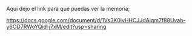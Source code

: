 Aqui dejo el link para que puedas ver la memoria;

https://docs.google.com/document/d/1Vs3K0ivHHCJJdAiqm7f88Uvab-y6OD7RWoYQid-j7xM/edit?usp=sharing